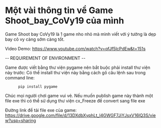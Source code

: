 # Một vài thông tin về Game Shoot_bay_CoVy19 của mình
Game Shoot bay CoVy19 là 1 game nho nhỏ mà mình viết với ý tưởng là dẹp bay cô vy càng sớm càng tốt. 

Video Demo: https://www.youtube.com/watch?v=qfJf5lcPdEw&t=151s

-- REQUIREMENT OF ENVIRONMENT -- 

Game được viết bằng thư viện pygame nên bắt buộc phải install thư viện này trước:
Có thể install thư viện này bằng cách gõ câu lệnh sau trong command line:

          pip install pygame

Chúc mọi người chơi game vui vẻ. Nếu muốn publish game này thành một file exe thì có thể sử dụng thư viện cx_Freeze để convert sang file exe

Đường link để tải file exe của game: https://drive.google.com/file/d/13DXdbXyphLt_l4GWGF7JiYJsxV16lQ3S/view?usp=sharing


